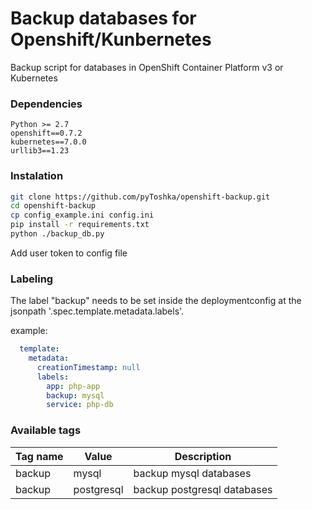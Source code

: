 # Backup databases for Openshift/Kunbernetes

Backup script for databases in OpenShift Container Platform v3 or Kubernetes

### Dependencies

```
Python >= 2.7
openshift==0.7.2
kubernetes==7.0.0
urllib3==1.23

```

### Instalation

```bash
git clone https://github.com/pyToshka/openshift-backup.git
cd openshift-backup
cp config_example.ini config.ini
pip install -r requirements.txt
python ./backup_db.py
```

Add user token to config file

### Labeling
The label "backup" needs to be set inside the deploymentconfig at the jsonpath '.spec.template.metadata.labels'.

example:

```yaml
  template:
    metadata:
      creationTimestamp: null
      labels:
        app: php-app
        backup: mysql
        service: php-db

```

### Available tags

| Tag name  |Value   |  Description |
|---|---|---|
|backup   | mysql  | backup mysql databases  |
| backup  | postgresql  |  backup postgresql databases |
